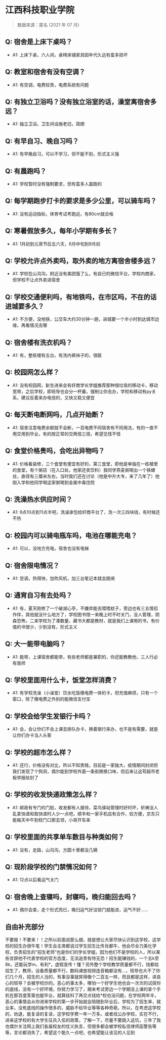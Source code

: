 # 江西科技职业学院

> 数据来源：匿名 (2021 年 07 月)

## Q: 宿舍是上床下桌吗？

- A1: 上床下桌，六人间，桌椅床铺家具因年代久远有蛮多损坏

## Q: 教室和宿舍有没有空调？

- A1: 有空调，电费较贵，电费系统有问题

## Q: 有独立卫浴吗？没有独立浴室的话，澡堂离宿舍多远？

- A1: 独立卫浴，卫生间设施老旧，简陋

## Q: 有早自习、晚自习吗？

- A1: 有早晚自习，可以不学习，但不能不到，形式主义强

## Q: 有晨跑吗？

- A1: 学校暂时没有强制要求，但有蛮多人晨跑的

## Q: 每学期跑步打卡的要求是多少公里，可以骑车吗？

- A1: 没有运动指标，体育考试考跑远，有80cm就合格

## Q: 寒暑假放多久，每年小学期有多长？

- A1: 1月初到元宵节后五六天，6月中旬到9月初

## Q: 学校允许点外卖吗，取外卖的地方离宿舍楼多远？

- A1: 学校在山沟沟，附近没有美团饿了么，有自已的微信平台，学校内商家，但学校不让点外卖进宿舍

## Q: 学校交通便利吗，有地铁吗，在市区吗，不在的话进城要多久？

- A1: 不方便，没地铁，公交车大约30分钟一趟，进城要一个半小时到达城市边缘，再看情况去哪

## Q: 宿舍楼有洗衣机吗？

- A1: 有，整栋楼有五台。有洗内裤祙子的，很脏

## Q: 校园网怎么样？

- A1: 没有校园网，新生进来会有奸商学长学姐推荐那种很垃圾的移动卡，移动宽带，之后学校，即班导也会分一杯羹，强制让你去办，学校和移动有py关系，建议反着来办电信的，又快又稳又便宜

## Q: 每天断电断网吗，几点开始断？

- A1: 宿舍注意电费余额就不会断，一百电费不同宿舍有不同用法，有的一直不用交用到毕业，有的按正常的交两倍三倍，希望见怪不怪

## Q: 食堂价格贵吗，会吃出异物吗？

- A1: 价格看装修，三个食堂有便宜有好的，第三食堂，即他是单独在一栋楼里的食堂，有个粥店（在入口处，他家还卖饮料）我同学燕麦粥喝出一个铁螺丝，直径有三厘米左右，当时我们还在讨论（他是中升大专，来了几年了）他刚入学和他同学喝这家粥喝到金属中毒住院

## Q: 洗澡热水供应时间？

- A1: 9点10点到11点半吧，洗澡承包给奸商平台了，洗一次三四块钱，有时候还不热

## Q: 校园内可以骑电瓶车吗，电池在哪能充电？

- A1: 可以，没地方充电，宿舍也没有电梯

## Q: 宿舍限电情况？

- A1: 空调，热得快，加吹风机，加三台笔记本就会跳闸

## Q: 通宵自习有去处吗？

- A1: 有，夏天刚修了一个破湖心亭，不嫌弃能去喂喂蚊子，旁边也有三五情侣作伴，其他就没什么地方了，学校图书馆一来晚上时不时关门，没人管理，阴森恐怖，二来学校为了凑数量，藏书大都是教材，就是我们上课用的书，有价值的书很少，少到没有，形式主义

## Q: 大一能带电脑吗？

- A1: 能带，上课宿舍都能带，有些老师都是兼职的，你还能教教他，三人行必有我师

## Q: 学校里面用什么卡，饭堂怎样消费？

- A1: 有学校洗澡（小澡堂）饮水吃饭缴电费一体的卡，但充值麻烦，只有一个窗口，除了缴电费之外别的能微信支付宝

## Q: 学校会给学生发银行卡吗？

- A1: 会，会让你们不会上课去排队办卡，换着银行来办，也不是有需要，就是让你们办卡当人头客

## Q: 学校的超市怎么样？

- A1: 还行，价格没有对比，所以不知贵贱，目前是一家独大，疫情期间封闭但我们发现了个狗洞，偶尔能到学校外面一条街换换口味，但后来让这苟超市老板举报给封了

## Q: 学校的收发快递政策怎么样？

- A1: 邮政有专门的门脸，收发都有人接待，菜鸟驿站管理时好时坏，祈祷没人乱拿快递和取快递时人少一点吧，顺丰和一家手机店有合作，较方便，京东只能每天中午到校门口那去领，小哥开车来

## Q: 学校里面的共享单车数目与种类如何？

- A1: 没有，走路，山沟沟，方圆十里都没几辆

## Q: 现阶段学校的门禁情况如何？

- A1: 12点以后看运气关门

## Q: 宿舍晚上查寝吗，封寝吗，晚归能回去吗？

- A1: 偶尔会查，走个形式而已，晚归运气好没锁门就能进，运气不好……

## 自由补充部分

不要报！不要来！！之所以前面说那么细，就是想让大家尽快认识到这学校，这学校的招生办很牛笔！学生会主席都说过学生招生比传肖都牛，他会尽全力美化学校，负责招生的“招生老师”也是你们的学长学姐，因为他们不是学校的人，所以某些言辞他不代表学校的官方态度，无法追责有恃无恐！招生能赚钱的，一个五k至8k，还能玩学m，有利\*，虚假宣传！懂？另外整个学校教学质量都不行，钱都给招生了，教师，设备质量都不行，数码课放视频连音箱都没有…，班导也大不了你们几个月，招生的人当的，有事没事就屌得像个二百五一样，而且都是这样，讲良心的班导？会被学校炒的。恶心的事太多，哪怕一个好学生他也会一次次的试探你的底线，没有一个好环境，你努力学习了，期末考试旁边一个学期没上课的拿个手机在那百度答案也能毕业，就算挂科了再交点钱给\*校也没问题，在学校两年半，恶心的事情会从你进来学校的第一步开始就会陪随到毕业后，学校为了招生率，就业率，没有底线的操作很多的，威胁不给毕业等等各种奇葩，所以，在考虑这学校的，劝退，能复读的复读，这学校学费一年一万多。或者找公办学校，实在不行，进来这学校的有大学生征兵入伍的政策，了解一下，尽量不要跳入这坑，三年了我也偶尔关注网上我们各届校友的仗义执言，但很多都会被学校私信律师函警告等等，言论都消失了，希望这个能久一点吧，也希望能让该见的人见到